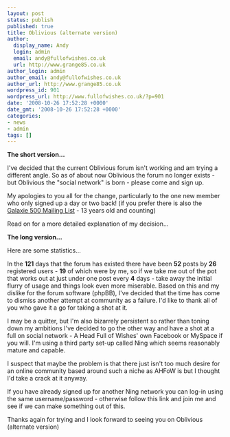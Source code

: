 ```yaml
---
layout: post
status: publish
published: true
title: Oblivious (alternate version)
author:
  display_name: Andy
  login: admin
  email: andy@fullofwishes.co.uk
  url: http://www.grange85.co.uk
author_login: admin
author_email: andy@fullofwishes.co.uk
author_url: http://www.grange85.co.uk
wordpress_id: 901
wordpress_url: http://www.fullofwishes.co.uk/?p=901
date: '2008-10-26 17:52:28 +0000'
date_gmt: '2008-10-26 17:52:28 +0000'
categories:
- news
- admin
tags: []
---
```

<p><strong>The short version...</strong></p>
<p>I've decided that the current Oblivious forum isn't working and am trying a different angle. So as of about now Oblivious the forum no longer exists - but <span class="removed_link" title="http://fullofwishes.ning.com">Oblivious the "social network"</span> is born - <span class="removed_link" title="http://fullofwishes.ning.com/?xgi=hvQZg17">please come and sign up</span>.</p>
<p>My apologies to you all for the change, particularly to the one new member who only signed up a day or two back! (if you prefer there is also the <a href="/mailing-list/">Galaxie 500 Mailing List</a> - 13 years old and counting)</p>
<p>Read on for a more detailed explanation of my decision...</p>
<p><strong>The long version...</strong></p>
<p>Here are some statistics...</p>
<p>In the <strong>121</strong> days that the forum has existed there have been <strong>52</strong> posts by <strong>26</strong> registered users - <strong>19</strong> of which were by me, so if we take me out of the pot that works out at just under one post every <strong>4</strong> days - take away the initial flurry of usage and things look even more miserable. Based on this and my dislike for the forum software (phpBB), I've decided that the time has come to dismiss another attempt at community as a failure. I'd like to thank all of you who gave it a go for taking a shot at it.</p>
<p>I may be a quitter, but I'm also bizarrely persistent so rather than toning down my ambitions I've decided to go the other way and have a shot at a full on social network - A Head Full of Wishes' own Facebook or MySpace if you will. I'm using a third party set-up called Ning which seems reasonably mature and capable.</p>
<p>I suspect that maybe the problem is that there just isn't too much desire for an online community based around such a niche as AHFoW is but I thought I'd take a crack at it anyway.</p>
<p>If you have already signed up for another Ning network you can log-in using the same username/password - otherwise <span class="removed_link" title="http://fullofwishes.ning.com/?xgi=hvQZg17">follow this link</span> and join me and see if we can make something out of this.</p>
<p>Thanks again for trying and I look forward to seeing you on <span class="removed_link" title="http://fullofwishes.ning.com">Oblivious (alternate version)</span></p>
